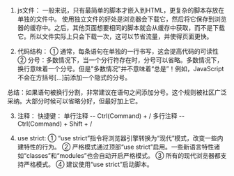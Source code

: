 1. js文件：
一般来说，只有最简单的脚本才嵌入到HTML，更复杂的脚本存放在单独的文件中。
使用独立文件的好处是浏览器会下载它，然后将它保存到浏览器的缓存中。之后，其他页面想要相同的脚本就会从缓存中获取，而不是下载它。所以文件实际上只会下载一次，这可以节省流量，并使得页面更快。

2. 代码结构：
① 通常，每条语句在单独的一行书写，这会提高代码的可读性
② 分号：多数情况下，当一个分行符存在时，分号可以省略。多数情况下，换行意味着一个分号。但是"多数情况"并不意味着“总是”！例如，JavaScript不会在方括号[...]前添加一个隐式的分号。

总结：如果语句被换行分割，非常建议在语句之间添加分号。这个规则被社区广泛采纳。大部分时候可以省略分好，但最好加上它。

3. 注释：
快捷键：  单行注释 -- Ctrl(Command) + /
         多行注释 -- Ctrl(Command) + Shift + /

4. use strict:
① “use strict”指令将浏览器引擎转换为“现代”模式，改变一些内建特性的行为。
② 严格模式通过顶部“use strict”启用。一些新语言特性诸如“classes”和“modules”也会自动开启严格模式。
③ 所有的现代浏览器都支持严格模式。
④ 建议使用“use strict”启动脚本。
